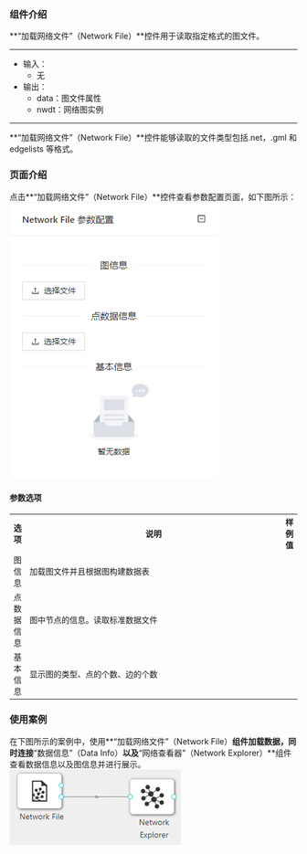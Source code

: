 ### 组件介绍
**“加载网络文件”（Network File）**控件用于读取指定格式的图文件。

<hr/>

- 输入：
  - 无
- 输出：
  - data：图文件属性
  - nwdt：网络图实例

<hr/>

**“加载网络文件”（Network File）**控件能够读取的文件类型包括.net，.gml 和 edgelists 等格式。

### 页面介绍
点击**“加载网络文件”（Network File）**控件查看参数配置页面，如下图所示：  
![param](/img/aistudio/io/network-file/param.png)

#### 参数选项
<table>
  <tr>
    <th>选项</th>
    <th width="650">说明</th>
    <th>样例值</th>
  </tr>
  <tr>
      <td>图信息</td> 
      <td>
      加载图文件并且根据图构建数据表
      </td> 
      <td></td>
  </tr>
  <tr>
      <td>点数据信息</td> 
      <td>
      图中节点的信息。读取标准数据文件
      </td> 
      <td></td>
  </tr>
  <tr>
      <td>基本信息</td> 
      <td>
      显示图的类型、点的个数、边的个数
      </td> 
      <td></td>
  </tr>
</table>

### 使用案例
在下图所示的案例中，使用**“加载网络文件”（Network File）**组件加载数据，同时连接**“数据信息”（Data Info）**以及**“网络查看器”（Network Explorer）**组件查看数据信息以及图信息并进行展示。  
[![](/img/aistudio/io/network-file/workflow.png)](/img/aistudio/io/network-file/workflow.png)
